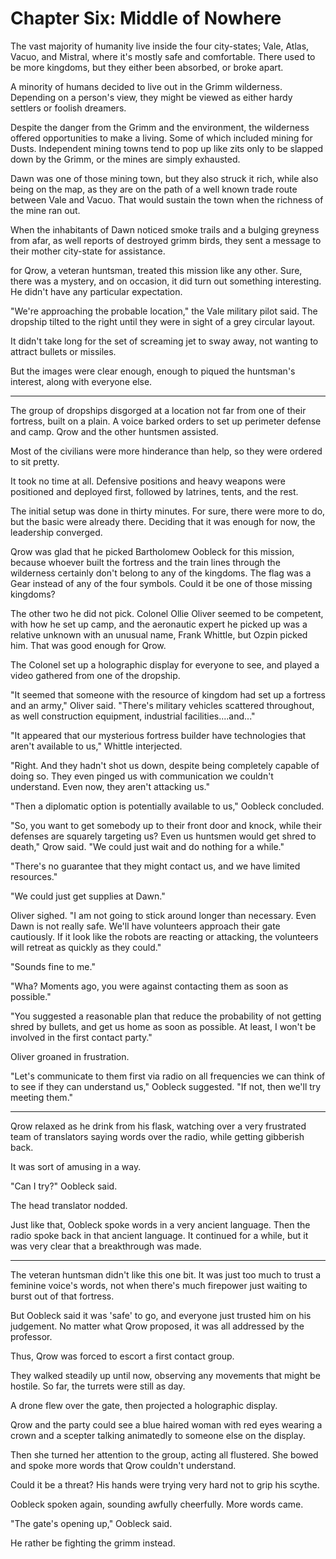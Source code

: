 # Chapter Six: Middle of Nowhere

The vast majority of humanity live inside the four city-states; Vale, Atlas, Vacuo, and Mistral, where it's mostly safe and comfortable. There used to be more kingdoms, but they either been absorbed, or broke apart.

A minority of humans decided to live out in the Grimm wilderness. Depending on a person's view, they might be viewed as either hardy settlers or foolish dreamers.

Despite the danger from the Grimm and the environment, the wilderness offered opportunities to make a living. Some of which included mining for Dusts. Independent mining towns tend to pop up like zits only to be slapped down by the Grimm, or the mines are simply exhausted.

Dawn was one of those mining town, but they also struck it rich, while also being on the map, as they are on the path of a well known trade route between Vale and Vacuo. That would sustain the town when the richness of the mine ran out.

When the inhabitants of Dawn noticed smoke trails and a bulging greyness from afar, as well reports of destroyed grimm birds, they sent a message to their mother city-state for assistance.

for Qrow, a veteran huntsman, treated this mission like any other. Sure, there was a mystery, and on occasion, it did turn out something interesting. He didn't have any particular expectation.

"We're approaching the probable location," the Vale military pilot said. The dropship tilted to the right until they were in sight of a grey circular layout.

It didn't take long for the set of screaming jet to sway away, not wanting to attract bullets or missiles.

But the images were clear enough, enough to piqued the huntsman's interest, along with everyone else.

***

The group of dropships disgorged at a location not far from one of their fortress, built on a plain. A voice barked orders to set up perimeter defense and camp. Qrow and the other huntsmen assisted.

Most of the civilians were more hinderance than help, so they were ordered to sit pretty.

It took no time at all. Defensive positions and heavy weapons were positioned and deployed first, followed by latrines, tents, and the rest.

The initial setup was done in thirty minutes. For sure, there were more to do, but the basic were already there. Deciding that it was enough for now, the leadership converged.

Qrow was glad that he picked Bartholomew Oobleck for this mission, because whoever built the fortress and the train lines through the wilderness certainly don't belong to any of the kingdoms. The flag was a Gear instead of any of the four symbols. Could it be one of those missing kingdoms?

The other two he did not pick. Colonel Ollie Oliver seemed to be competent, with how he set up camp, and the aeronautic expert he picked up was a relative unknown with an unusual name, Frank Whittle, but Ozpin picked him. That was good enough for Qrow.

The Colonel set up a holographic display for everyone to see, and played a video gathered from one of the dropship.

"It seemed that someone with the resource of kingdom had set up a fortress and an army," Oliver said. "There's military vehicles scattered throughout, as well construction equipment, industrial facilities....and..."

"It appeared that our mysterious fortress builder have technologies that aren't available to us," Whittle interjected.

"Right. And they hadn't shot us down, despite being completely capable of doing so. They even pinged us with communication we couldn't understand. Even now, they aren't attacking us."

"Then a diplomatic option is potentially available to us," Oobleck concluded.

"So, you want to get somebody up to their front door and knock, while their defenses are squarely targeting us? Even us huntsmen would get shred to death," Qrow said. "We could just wait and do nothing for a while."

"There's no guarantee that they might contact us, and we have limited resources."

"We could just get supplies at Dawn."

Oliver sighed. "I am not going to stick around longer than necessary. Even Dawn is not really safe. We'll have volunteers approach their gate cautiously. If it look like the robots are reacting or attacking, the volunteers will retreat as quickly as they could."

"Sounds fine to me."

"Wha? Moments ago, you were against contacting them as soon as possible."

"You suggested a reasonable plan that reduce the probability of not getting shred by bullets, and get us home as soon as possible. At least, I won't be involved in the first contact party."

Oliver groaned in frustration.

"Let's communicate to them first via radio on all frequencies we can think of to see if they can understand us," Oobleck suggested. "If not, then we'll try meeting them."

***

Qrow relaxed as he drink from his flask, watching over a very frustrated team of translators saying words over the radio, while getting gibberish back.

It was sort of amusing in a way.

"Can I try?" Oobleck said.

The head translator nodded.

Just like that, Oobleck spoke words in a very ancient language. Then the radio spoke back in that ancient language. It continued for a while, but it was very clear that a breakthrough was made.

***

The veteran huntsman didn't like this one bit. It was just too much to trust a feminine voice's words, not when there's much firepower just waiting to burst out of that fortress.

But Oobleck said it was 'safe' to go, and everyone just trusted him on his judgement. No matter what Qrow proposed, it was all addressed by the professor.

Thus, Qrow was forced to escort a first contact group.

They walked steadily up until now, observing any movements that might be hostile. So far, the turrets were still as day.

A drone flew over the gate, then projected a holographic display.

Qrow and the party could see a blue haired woman with red eyes wearing a crown and a scepter talking animatedly to someone else on the display.

Then she turned her attention to the group, acting all flustered. She bowed and spoke more words that Qrow couldn't understand.

Could it be a threat? His hands were trying very hard not to grip his scythe.

Oobleck spoken again, sounding awfully cheerfully. More words came.

"The gate's opening up," Oobleck said.

He rather be fighting the grimm instead.
